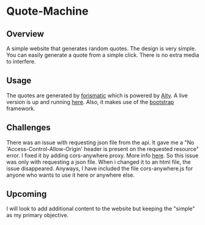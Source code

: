 # Quote-Machine

## Overview
A simple website that generates random quotes. The design is very simple. You can easily generate a quote from a simple click. There is no extra media to interfere.

## Usage
The quotes are generated by [forismatic](https://forismatic.com/en/api/) which is powered by [Alty](https://alty.co/). A live version is up and running [here](http://quote-machine.000webhostapp.com/). Also, it makes use of the [bootstrap](http://getbootstrap.com/) framework.

## Challenges
There was an issue with requesting json file from the api. It gave me a "No 'Access-Control-Allow-Origin' header is present on the requested resource" error. I fixed it by adding cors-anywhere proxy. More info [here](https://github.com/Rob--W/cors-anywhere). So this issue was only with requesting a json file. When i changed it to an html file, the issue disappeared. Anyways, I have included the file cors-anywhere.js for anyone who wants to use it here or anywhere else.

## Upcoming
I will look to add additional content to the website but keeping the "simple" as my primary objective. 

